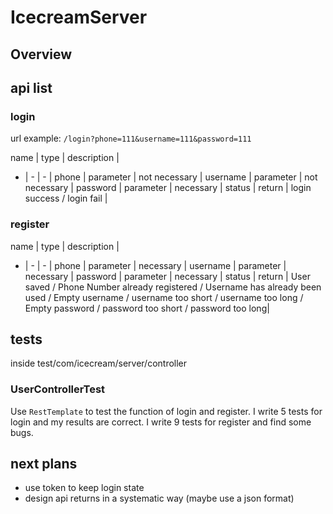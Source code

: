 # IcecreamServer
## Overview

## api list

### login

url example: `/login?phone=111&username=111&password=111`

name | type | description |
- | - | - |
phone | parameter | not necessary |
username |  parameter | not necessary |
password |  parameter | necessary |
status    | return | login success / login fail |

### register
name | type | description |
- | - | - |
phone | parameter | necessary |
username |  parameter | necessary |
password |  parameter | necessary |
status    | return | User saved / Phone Number already registered / Username has already been used / Empty username /
        username too short / username too long / Empty password / password too short / password too long|


## tests
inside test/com/icecream/server/controller
### UserControllerTest
Use `RestTemplate` to test the function of login and register. 
I write 5 tests for login and my results are correct. 
I write 9 tests for register and find some bugs. 

## next plans
- use token to keep login state
- design api returns in a systematic way (maybe use a json format)

